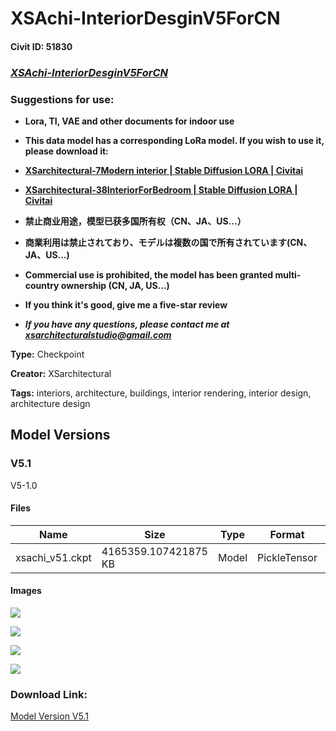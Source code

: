 # XSAchi-InteriorDesginV5ForCN

#### Civit ID: 51830

<h3><strong><em><u>XSAchi-InteriorDesginV5ForCN</u></em></strong></h3><h3><strong>Suggestions for use:</strong></h3><ul><li><p><strong>Lora, TI, VAE and other documents for indoor use</strong></p></li><li><p><strong>This data model has a corresponding LoRa model. If you wish to use it, please download it:</strong></p></li><li><p><a target="_blank" rel="ugc" href="https://civitai.com/models/25383/xsarchitectural-7modern-interior"><strong>XSarchitectural-7Modern interior | Stable Diffusion LORA | Civitai</strong></a></p></li><li><p><a target="_blank" rel="ugc" href="https://civitai.com/models/45262/xsarchitectural-38interiorforbedroom"><strong>XSarchitectural-38InteriorForBedroom | Stable Diffusion LORA | Civitai</strong></a></p></li><li><p><strong>禁止商业用途，模型已获多国所有权（CN、JA、US...）</strong></p></li><li><p><strong>商業利用は禁止されており、モデルは複数の国で所有されています(CN、JA、US…)</strong></p></li><li><p><strong>Commercial use is prohibited, the model has been granted multi-country ownership (CN, JA, US...)</strong></p></li><li><p><strong>If you think it's good, give me a five-star review</strong></p></li><li><p><strong><em>If you have any questions, please contact me at </em></strong><a target="_blank" rel="ugc" href="mailto:xsarchitecturalstudio@gmail.com"><strong><em><u>xsarchitecturalstudio@gmail.com</u></em></strong></a></p></li></ul>

**Type:** Checkpoint

**Creator:** XSarchitectural

**Tags:** interiors, architecture, buildings, interior rendering, interior design, architecture design

## Model Versions

### V5.1

<p>V5-1.0</p>

#### Files

| Name | Size | Type | Format | Download Url | AutoV1 | AutoV2 | SHA256 | CRC32 | BLAKE3 |
| --- | --- | --- | --- | --- | --- | --- | --- | --- | --- |
| xsachi_v51.ckpt | 4165359.107421875 KB | Model | PickleTensor | https://civitai.com/api/download/models/56294 | E02601F3 | D92FB2FE28 | D92FB2FE28B72993C98EF8731B97C052266660ECA34A259BFC83775313A0C97A | 8C5CD27A | 1E42A3D38D3ED6450F4A7915147CA9292AC0B08BDB5AF5398F379EBA38020661 |

#### Images

<p><img src="https://image.civitai.com/xG1nkqKTMzGDvpLrqFT7WA/4d148f0d-9500-42ad-1b78-c61c04461700/width=450/610281.jpeg" /></p>

<p><img src="https://image.civitai.com/xG1nkqKTMzGDvpLrqFT7WA/5b49a0bf-d780-4738-de71-e8b49aa06c00/width=450/610282.jpeg" /></p>

<p><img src="https://image.civitai.com/xG1nkqKTMzGDvpLrqFT7WA/c4efc959-e94c-44f7-6b0c-04673e5a5c00/width=450/610283.jpeg" /></p>

<p><img src="https://image.civitai.com/xG1nkqKTMzGDvpLrqFT7WA/d91a9853-a6a6-469e-c0e9-d3dc92b7ba00/width=450/610280.jpeg" /></p>

### Download Link:

[Model Version V5.1](https://civitai.com/api/download/models/56294)

